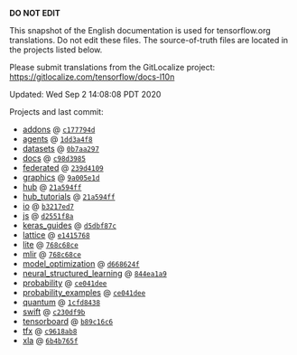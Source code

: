 __DO NOT EDIT__

This snapshot of the English documentation is used for tensorflow.org
translations. Do not edit these files. The source-of-truth files are located in
the projects listed below.

Please submit translations from the GitLocalize project: https://gitlocalize.com/tensorflow/docs-l10n

Updated: Wed Sep  2 14:08:08 PDT 2020

Projects and last commit:

- [addons](https://github.com/tensorflow/addons/tree/master/docs) @ <a href='https://github.com/tensorflow/addons/commit/c177794d3b5007d750e7523dc4e1329173fa8a41'><code>c177794d</code></a>
- [agents](https://github.com/tensorflow/agents/tree/master/docs) @ <a href='https://github.com/tensorflow/agents/commit/1dd3a4f8c9df0d06aff944584c2a8da02dd48ab5'><code>1dd3a4f8</code></a>
- [datasets](https://github.com/tensorflow/datasets/tree/master/docs) @ <a href='https://github.com/tensorflow/datasets/commit/0b7aa29726708aa9d92e613f69fa8b69d6f9dd43'><code>0b7aa297</code></a>
- [docs](https://github.com/tensorflow/docs/tree/master/site/en) @ <a href='https://github.com/tensorflow/docs/commit/c98d3985d1fa6f2cce6348319910404d97a25102'><code>c98d3985</code></a>
- [federated](https://github.com/tensorflow/federated/tree/master/docs) @ <a href='https://github.com/tensorflow/federated/commit/239d4109fcd154644bc7b2a1f98328f3af9e569a'><code>239d4109</code></a>
- [graphics](https://github.com/tensorflow/graphics/tree/master/tensorflow_graphics/g3doc) @ <a href='https://github.com/tensorflow/graphics/commit/9a005e1d4cc93f95cd83f509ee0aee0b2dca5096'><code>9a005e1d</code></a>
- [hub](https://github.com/tensorflow/hub/tree/master/docs) @ <a href='https://github.com/tensorflow/hub/commit/21a594ffd89b021da99afaa73f0416a3b103811f'><code>21a594ff</code></a>
- [hub_tutorials](https://github.com/tensorflow/hub/tree/master/examples/colab) @ <a href='https://github.com/tensorflow/hub/commit/21a594ffd89b021da99afaa73f0416a3b103811f'><code>21a594ff</code></a>
- [io](https://github.com/tensorflow/io/tree/master/docs) @ <a href='https://github.com/tensorflow/io/commit/b3217ed781d187c19a71da34530a42a66d0dae7c'><code>b3217ed7</code></a>
- [js](https://github.com/tensorflow/tfjs-website/tree/master/docs) @ <a href='https://github.com/tensorflow/tfjs-website/commit/d2551f8ae8d11385747de9f09d7513621444c65a'><code>d2551f8a</code></a>
- [keras_guides](https://github.com/keras-team/keras-io/tree/master/tf) @ <a href='https://github.com/keras-team/keras-io/commit/d5dbf87c624c0457bea0a75fbd17e05a44f5ff57'><code>d5dbf87c</code></a>
- [lattice](https://github.com/tensorflow/lattice/tree/master/docs) @ <a href='https://github.com/tensorflow/lattice/commit/e141576803fb8ce358c6c4acf154ff61949efbad'><code>e1415768</code></a>
- [lite](https://github.com/tensorflow/tensorflow/tree/master/tensorflow/lite/g3doc) @ <a href='https://github.com/tensorflow/tensorflow/commit/768c68ceae275b20c6e7adcc2100dddb66407123'><code>768c68ce</code></a>
- [mlir](https://github.com/tensorflow/tensorflow/tree/master/tensorflow/compiler/mlir/g3doc) @ <a href='https://github.com/tensorflow/tensorflow/commit/768c68ceae275b20c6e7adcc2100dddb66407123'><code>768c68ce</code></a>
- [model_optimization](https://github.com/tensorflow/model-optimization/tree/master/tensorflow_model_optimization/g3doc) @ <a href='https://github.com/tensorflow/model-optimization/commit/d668624f4b01657cd3432c66e8a48ddcd0378758'><code>d668624f</code></a>
- [neural_structured_learning](https://github.com/tensorflow/neural-structured-learning/tree/master/g3doc) @ <a href='https://github.com/tensorflow/neural-structured-learning/commit/844ea1a93f3b8e4b43d0b9603cc6d2f170a2712d'><code>844ea1a9</code></a>
- [probability](https://github.com/tensorflow/probability/tree/master/tensorflow_probability/g3doc) @ <a href='https://github.com/tensorflow/probability/commit/ce041deef15cb8ec9e9b439d2a3b9dcf8fe0e73f'><code>ce041dee</code></a>
- [probability_examples](https://github.com/tensorflow/probability/tree/master/tensorflow_probability/examples/jupyter_notebooks) @ <a href='https://github.com/tensorflow/probability/commit/ce041deef15cb8ec9e9b439d2a3b9dcf8fe0e73f'><code>ce041dee</code></a>
- [quantum](https://github.com/tensorflow/quantum/tree/master/docs) @ <a href='https://github.com/tensorflow/quantum/commit/1cfd843831d83dc7987d701c9e94c0d9cbbfe663'><code>1cfd8438</code></a>
- [swift](https://github.com/tensorflow/swift/tree/master/docs/site) @ <a href='https://github.com/tensorflow/swift/commit/c230df9b869aace1e70f8fd7f288524448bd476a'><code>c230df9b</code></a>
- [tensorboard](https://github.com/tensorflow/tensorboard/tree/master/docs) @ <a href='https://github.com/tensorflow/tensorboard/commit/b89c16c60eff72b4e6b9bf70fe312190058a5e2e'><code>b89c16c6</code></a>
- [tfx](https://github.com/tensorflow/tfx/tree/master/docs) @ <a href='https://github.com/tensorflow/tfx/commit/c9618ab8d8ba08ac36b4d76157329ec46cb3e637'><code>c9618ab8</code></a>
- [xla](https://github.com/tensorflow/tensorflow/tree/master/tensorflow/compiler/xla/g3doc) @ <a href='https://github.com/tensorflow/tensorflow/commit/6b4b765f10cae50fc21699c68b3f8a6cdac33616'><code>6b4b765f</code></a>

